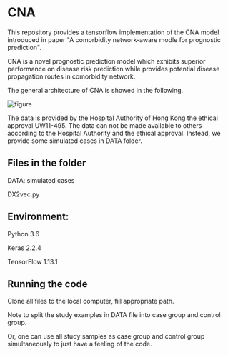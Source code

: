 # CNA

This repository provides a tensorflow implementation of the CNA model introduced in paper "A comorbidity network-aware modle for prognostic prediction".

CNA is a novel prognostic prediction model which exhibits superior performance on disease risk prediction while provides potential disease propagation routes in comorbidity network.

The general architecture of CNA is showed in the following.

![figure](https://github.com/zhongzhixu/Dx2vec-for-Self-harm-prediction/blob/master/architecture_multi_input.jpg)

The data is provided by the Hospital Authority of Hong Kong the ethical approval UW11-495. The data can not be made available to others according to the Hospital Authority and the ethical approval. Instead, we provide some simulated cases in DATA folder.  

## Files in the folder
DATA: simulated cases

DX2vec.py

## Environment:
Python 3.6

Keras 2.2.4

TensorFlow 1.13.1

## Running the code

Clone all files to the local computer, fill appropriate path.

Note to split the study examples in DATA file into case group and control group.

Or, one can use all study samples as case group and control group simultaneously to just have a feeling of the code.

